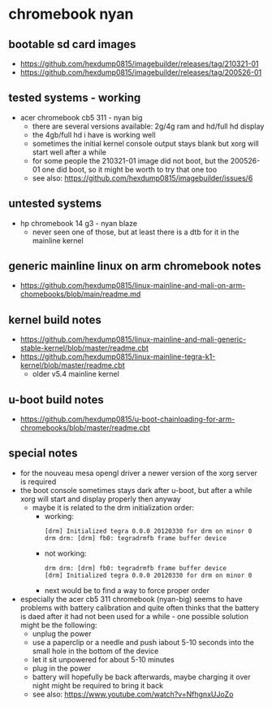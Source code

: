 # chromebook nyan

## bootable sd card images

- https://github.com/hexdump0815/imagebuilder/releases/tag/210321-01
- https://github.com/hexdump0815/imagebuilder/releases/tag/200526-01

## tested systems - working

- acer chromebook cb5 311 - nyan big
  - there are several versions available: 2g/4g ram and hd/full hd display
  - the 4gb/full hd i have is working well
  - sometimes the initial kernel console output stays blank but xorg will start well after a while
  - for some people the 210321-01 image did not boot, but the 200526-01 one did boot, so it might be worth to try that one too
  - see also: https://github.com/hexdump0815/imagebuilder/issues/6

## untested systems

- hp chromebook 14 g3 - nyan blaze
  - never seen one of those, but at least there is a dtb for it in the mainline kernel

## generic mainline linux on arm chromebook notes

- https://github.com/hexdump0815/linux-mainline-and-mali-on-arm-chomebooks/blob/main/readme.md

## kernel build notes

- https://github.com/hexdump0815/linux-mainline-and-mali-generic-stable-kernel/blob/master/readme.cbt
- https://github.com/hexdump0815/linux-mainline-tegra-k1-kernel/blob/master/readme.cbt
  - older v5.4 mainline kernel

## u-boot build notes

- https://github.com/hexdump0815/u-boot-chainloading-for-arm-chromebooks/blob/master/readme.cbt

## special notes

- for the nouveau mesa opengl driver a newer version of the xorg server is required
- the boot console sometimes stays dark after u-boot, but after a while xorg will start and display properly then anyway
  - maybe it is related to the drm initialization order:
    - working:
      ```
      [drm] Initialized tegra 0.0.0 20120330 for drm on minor 0
      drm drm: [drm] fb0: tegradrmfb frame buffer device
      ```
    - not working:
      ```
      drm drm: [drm] fb0: tegradrmfb frame buffer device
      [drm] Initialized tegra 0.0.0 20120330 for drm on minor 0
      ```
    - next would be to find a way to force proper order
- especially the acer cb5 311 chromebook (nyan-big) seems to have problems with battery calibration and quite often thinks that the battery is daed after it had not been used for a while - one possible solution might be the following:
  - unplug the power
  - use a paperclip or a needle and push iabout 5-10 seconds into the small hole in the bottom of the device
  - let it sit unpowered for about 5-10 minutes
  - plug in the power
  - battery will hopefully be back afterwards, maybe charging it over night might be required to bring it back
  - see also: https://www.youtube.com/watch?v=NfhgnxUJoZo
